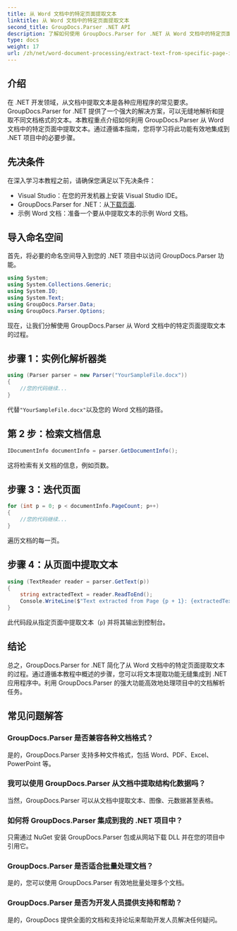 ```yaml
---
title: 从 Word 文档中的特定页面提取文本
linktitle: 从 Word 文档中的特定页面提取文本
second_title: GroupDocs.Parser .NET API
description: 了解如何使用 GroupDocs.Parser for .NET 从 Word 文档中的特定页面提取文本。将文本提取功能集成到您的 .NET 中。
type: docs
weight: 17
url: /zh/net/word-document-processing/extract-text-from-specific-page-in-word-document/
---
```

## 介绍
在 .NET 开发领域，从文档中提取文本是各种应用程序的常见要求。GroupDocs.Parser for .NET 提供了一个强大的解决方案，可以无缝地解析和提取不同文档格式的文本。本教程重点介绍如何利用 GroupDocs.Parser 从 Word 文档中的特定页面中提取文本。通过遵循本指南，您将学习将此功能有效地集成到 .NET 项目中的必要步骤。
## 先决条件
在深入学习本教程之前，请确保您满足以下先决条件：
- Visual Studio：在您的开发机器上安装 Visual Studio IDE。
-  GroupDocs.Parser for .NET：从[下载页面](https://releases.groupdocs.com/parser/net/).
- 示例 Word 文档：准备一个要从中提取文本的示例 Word 文档。

## 导入命名空间
首先，将必要的命名空间导入到您的 .NET 项目中以访问 GroupDocs.Parser 功能。
```csharp
using System;
using System.Collections.Generic;
using System.IO;
using System.Text;
using GroupDocs.Parser.Data;
using GroupDocs.Parser.Options;
```

现在，让我们分解使用 GroupDocs.Parser 从 Word 文档中的特定页面提取文本的过程。
## 步骤 1：实例化解析器类
```csharp
using (Parser parser = new Parser("YourSampleFile.docx"))
{
    //您的代码继续...
}
```
代替`"YourSampleFile.docx"`以及您的 Word 文档的路径。
## 第 2 步：检索文档信息
```csharp
IDocumentInfo documentInfo = parser.GetDocumentInfo();
```
这将检索有关文档的信息，例如页数。
## 步骤 3：迭代页面
```csharp
for (int p = 0; p < documentInfo.PageCount; p++)
{
    //您的代码继续...
}
```
遍历文档的每一页。
## 步骤 4：从页面中提取文本
```csharp
using (TextReader reader = parser.GetText(p))
{
    string extractedText = reader.ReadToEnd();
    Console.WriteLine($"Text extracted from Page {p + 1}: {extractedText}");
}
```
此代码段从指定页面中提取文本（`p`) 并将其输出到控制台。

## 结论
总之，GroupDocs.Parser for .NET 简化了从 Word 文档中的特定页面提取文本的过程。通过遵循本教程中概述的步骤，您可以将文本提取功能无缝集成到 .NET 应用程序中。利用 GroupDocs.Parser 的强大功能高效地处理项目中的文档解析任务。

## 常见问题解答
### GroupDocs.Parser 是否兼容各种文档格式？
是的，GroupDocs.Parser 支持多种文件格式，包括 Word、PDF、Excel、PowerPoint 等。
### 我可以使用 GroupDocs.Parser 从文档中提取结构化数据吗？
当然，GroupDocs.Parser 可以从文档中提取文本、图像、元数据甚至表格。
### 如何将 GroupDocs.Parser 集成到我的 .NET 项目中？
只需通过 NuGet 安装 GroupDocs.Parser 包或从网站下载 DLL 并在您的项目中引用它。
### GroupDocs.Parser 是否适合批量处理文档？
是的，您可以使用 GroupDocs.Parser 有效地批量处理多个文档。
### GroupDocs.Parser 是否为开发人员提供支持和帮助？
是的，GroupDocs 提供全面的文档和支持论坛来帮助开发人员解决任何疑问。